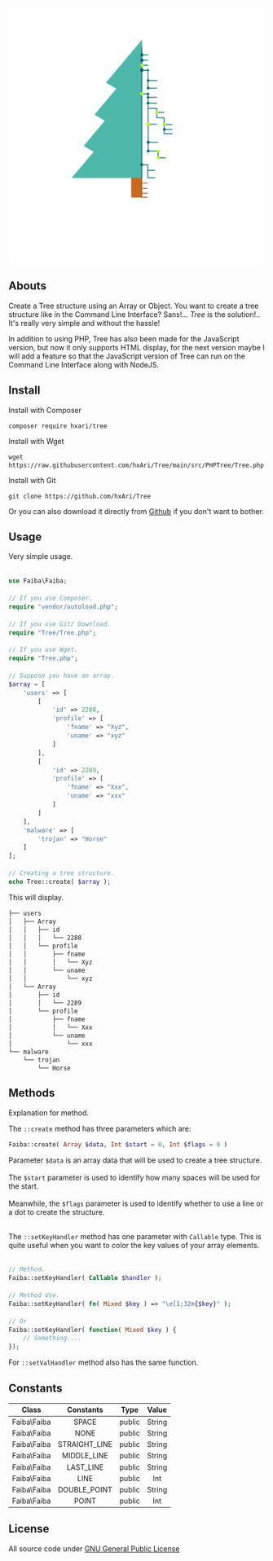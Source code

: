 
![Faiba Avatar](https://raw.githubusercontent.com/hxAri/hxAri/main/assets/images/1653507345%3B50XUUPql.z.png)

## Abouts
Create a Tree structure using an Array or Object.
You want to create a tree structure like in the Command Line Interface?
Sans!... *Tree* is the solution!.. It's really very simple and without the hassle!

In addition to using PHP, Tree has also been made for the JavaScript version,
but now it only supports HTML display, for the next version maybe I will add a feature
so that the JavaScript version of Tree can run on the Command Line Interface along with NodeJS.

## Install
Install with Composer
```
composer require hxari/tree
```
Install with Wget
```
wget https://raw.githubusercontent.com/hxAri/Tree/main/src/PHPTree/Tree.php
```
Install with Git
```
git clone https://github.com/hxAri/Tree
```

Or you can also download it directly from [Github](https://github.com/hxAri/PHPTree/archive/refs/heads/main.zip) if you don't want to bother.

## Usage
Very simple usage.
```php

use Faiba\Faiba;

// If you use Composer.
require "vendor/autoload.php";

// If you use Git/ Download.
require "Tree/Tree.php";

// If you use Wget.
require "Tree.php";

// Suppose you have an array.
$array = [
    'users' => [
        [
            'id' => 2288,
            'profile' => [
                'fname' => "Xyz",
                'uname' => "xyz"
            ]
        ],
        [
            'id' => 2289,
            'profile' => [
                'fname' => "Xxx",
                'uname' => "xxx"
            ]
        ]
    ],
    'malware' => [
        'trojan' => "Horse"
    ]
];

// Creating a tree structure.
echo Tree::create( $array );
```
This will display.
```
├── users
│   ├── Array
│   │   ├── id
│   │   │   └── 2288
│   │   └── profile
│   │       ├── fname
│   │       │   └── Xyz
│   │       └── uname
│   │           └── xyz
│   └── Array
│       ├── id
│       │   └── 2289
│       └── profile
│           ├── fname
│           │   └── Xxx
│           └── uname
│               └── xxx
└── malware
    └── trojan
        └── Horse
```

## Methods
Explanation for method.<br/>

The `::create` method has three parameters which are:
```php
Faiba::create( Array $data, Int $start = 0, Int $flags = 0 )
```
Parameter `$data` is an array data that will be used to create a tree structure.<br/><br/>
The `$start` parameter is used to identify how many spaces will be used for the start.<br/><br/>
Meanwhile, the `$flags` parameter is used to identify whether to use a line or a dot to create the structure.<br/><br/>

The `::setKeyHandler` method has one parameter with `Callable` type.
This is quite useful when you want to color the key values ​​of your array elements.
```php

// Method.
Faiba::setKeyHandler( Callable $handler );

// Method Use.
Faiba::setKeyHandler( fn( Mixed $key ) => "\e[1;32m{$key}" );

// Or
Faiba::setKeyHandler( function( Mixed $key ) {
    // Something....
});
```
For `::setValHandler` method also has the same function.

## Constants
**Class**|**Constants**|**Type**|**Value**
:-----:|:-----:|:-----:|:-----:
Faiba\Faiba|SPACE|public|String
Faiba\Faiba|NONE|public|String
Faiba\Faiba|STRAIGHT_LINE|public|String
Faiba\Faiba|MIDDLE_LINE|public|String
Faiba\Faiba|LAST_LINE|public|String
Faiba\Faiba|LINE|public|Int
Faiba\Faiba|DOUBLE_POINT|public|String
Faiba\Faiba|POINT|public|Int


## License
All source code under [GNU General Public License](https://github.com/hxAri/Faiba/blob/main/LICENSE)
